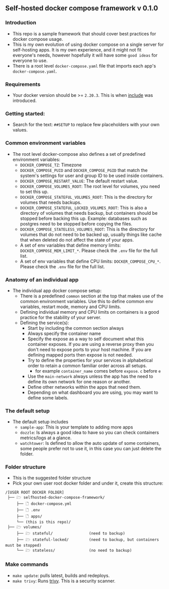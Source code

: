 ## Self-hosted docker compose framework v 0.1.0

### Introduction
* This repo is a sample framework that should cover best practices for docker compose usage.
* This is my own evolution of using docker compose on a single server for self-hosting apps. It is my own experience, and it might not fit everyone's needs, however hopefully it will have some `good ideas` for everyone to use.
* There is a root level `docker-compose.yaml` file that imports each app's `docker-compose.yaml`.

### Requirements
* Your docker version should be >= `2.20.3`. This is when [include](https://docs.docker.com/compose/multiple-compose-files/include/) was introduced.

### Getting started:
* Search for the text: `##SETUP` to replace few placeholders with your own values.

### Common environment variables
* The root level docker-compose also defines a set of predefined environment variables:
  * `DOCKER_COMPOSE_TZ`: Timezone
  * `DOCKER_COMPOSE_PUID` and `DOCKER_COMPOSE_PGID` that match the system's settings for user and group ID to be used inside containers.
  * `DOCKER_COMPOSE_RESTART_VALUE`: The default restart value.
  * `DOCKER_COMPOSE_VOLUMES_ROOT`: The root level for volumes, you need to set this up.
  * `DOCKER_COMPOSE_STATEFUL_VOLUMES_ROOT`: This is the directory for volumes that needs backups.
  * `DOCKER_COMPOSE_STATEFUL_LOCKED_VOLUMES_ROOT`: This is also a directory of volumes that needs backup, but containers should be stopped before backing this up. Example: databases such as postgres need to be stopped before copying the files.
  * `DOCKER_COMPOSE_STATELESS_VOLUMES_ROOT`: This is the directory for volumes that do not need to be backed up, usually things like cache that when deleted do not affect the state of your apps.
  * A set of env variables that define memory limits: `DOCKER_COMPOSE_MEM_LIMIT_*`. Please check the `.env` file for the full list.
  * A set of env variables that define CPU limits: `DOCKER_COMPOSE_CPU_*`. Please check the `.env` file for the full list.

### Anatomy of an individual app
* The individual app docker compose setup: 
  * There is a predefined `common` section at the top that makes use of the common environment variables. Use this to define common env variables, restart mode, memory and CPU limits.
  * Defining individual memory and CPU limits on containers is a good practice for the stability of your server.
  * Defining the service(s):
    * Start by including the common section always
    * Always specify the container name
    * Specify the expose as a way to self document what this container exposes. If you are using a reverse proxy then you don't need to expose ports to your host machine. If you are defining mapped ports then expose is not needed.
    * Try to define the properties for your services in alphabetical order to retain a common familiar order across all setups.
      * for example `container_name` comes before `expose`. `c` before `e`
    * Use the `main-network` always unless the app has the need to define its own network for one reason or another.
    * Define other networks within the apps that need them.
    * Depending on what dashboard you are using, you may want to define some labels.

### The default setup
* The default setup includes
  * `sample-app`: This is your template to adding more apps
  * `dozzle`: Is always a good idea to have so you can check containers metrics/logs at a glance.
  * `watchtower`: Is defined to allow the auto update of some containers, some people prefer not to use it, in this case you can just delete the folder.

### Folder structure
* This is the suggested folder structure
* Pick your own user root docker folder and under it, create this structure:
```
/[USER ROOT DOCKER FOLDER]
 ├── 🗁 selfhosted-docker-compose-framework/
     ├── 🗋 docker-compose.yml
     ├── 🗋 .env
     ├── 🗋 apps/
     └── (this is this repo)/
 ├── 🗁 volumes/                     
     ├── 🗁 stateful/                (need to backup)
     ├── 🗁 stateful-locked/         (need to backup, but containers must be stopped)
     └── 🗁 stateless/               (no need to backup)
```

### Make commands
* `make update`: pulls latest, builds and redeploys.
* `make trivy`: Runs [trivy](https://github.com/aquasecurity/trivy). This is a security scanner.